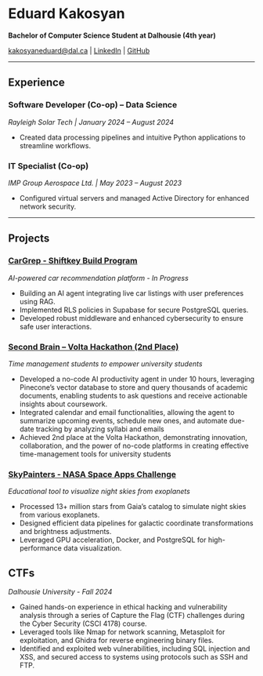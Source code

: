 # Eduard Kakosyan  
**Bachelor of Computer Science Student at Dalhousie (4th year)**

[kakosyaneduard@dal.ca](mailto:kakosyaneduard@dal.ca) | [LinkedIn](https://linkedin.com/in/eduard-kakosyan) | [GitHub](https://github.com/EduardKakosyan)  


---

## Experience  

### Software Developer (Co-op) – Data Science  
*Rayleigh Solar Tech | January 2024 – August 2024*  
- Created data processing pipelines and intuitive Python applications to streamline workflows.  

### IT Specialist (Co-op)  
*IMP Group Aerospace Ltd. | May 2023 – August 2023*  
- Configured virtual servers and managed Active Directory for enhanced network security.  

---


## Projects  

### [CarGrep - Shiftkey Build Program](https://www.cargrep.com)
*AI-powered car recommendation platform - In Progress*  
- Building an AI agent integrating live car listings with user preferences using RAG.  
- Implemented RLS policies in Supabase for secure PostgreSQL queries.  
- Developed robust middleware and enhanced cybersecurity to ensure safe user interactions.  


### [Second Brain – Volta Hackathon (2nd Place)](https://github.com/EduardKakosyan/volta_hackathon)
*Time management students to empower university students*
- Developed a no-code AI productivity agent in under 10 hours, leveraging Pinecone’s vector database to store and
query thousands of academic documents, enabling students to ask questions and receive actionable insights about
coursework.
- Integrated calendar and email functionalities, allowing the agent to summarize upcoming events, schedule new ones,
and automate due-date tracking by analyzing syllabi and emails
- Achieved 2nd place at the Volta Hackathon, demonstrating innovation, collaboration, and the power of no-code
platforms in creating effective time-management tools for university students


### [SkyPainters - NASA Space Apps Challenge](https://skypainter.fly.dev)  
*Educational tool to visualize night skies from exoplanets*  
- Processed 13+ million stars from Gaia’s catalog to simulate night skies from various exoplanets.  
- Designed efficient data pipelines for galactic coordinate transformations and brightness adjustments.  
- Leveraged GPU acceleration, Docker, and PostgreSQL for high-performance data visualization.  

## CTFs
*Dalhousie University - Fall 2024*
- Gained hands-on experience in ethical hacking and vulnerability analysis through a series of Capture the Flag (CTF) challenges during the Cyber Security (CSCI 4178) course.
- Leveraged tools like Nmap for network scanning, Metasploit for exploitation, and Ghidra for reverse engineering binary files.
- Identified and exploited web vulnerabilities, including SQL injection and XSS, and secured access to systems using protocols such as SSH and FTP.

<!--
**EduardKakosyan/EduardKakosyan** is a ✨ _special_ ✨ repository because its `README.md` (this file) appears on your GitHub profile.

Here are some ideas to get you started:

- 🔭 I’m currently working on ...
- 🌱 I’m currently learning ...
- 👯 I’m looking to collaborate on ...
- 🤔 I’m looking for help with ...
- 💬 Ask me about ...
- 📫 How to reach me: ...
- 😄 Pronouns: ...
- ⚡ Fun fact: ...
-->
